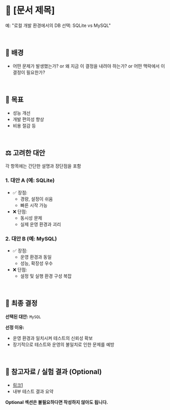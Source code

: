 # 📌 [문서 제목]
<!--기술적 의사결정의 핵심 주제를 간결하게 작성-->
예: "로컬 개발 환경에서의 DB 선택: SQLite vs MySQL"

<br>

## 🧩 배경
<!--이 의사결정을 하게 된 배경 또는 문제 상황을 설명-->
- 어떤 문제가 발생했는가? or 왜 지금 이 결정을 내려야 하는가? or 어떤 맥락에서 이 결정이 필요한가?

<br>

## 🎯 목표
<!--이 의사결정을 통해 이루고자 하는 목표 또는 해결하고자 하는 문제-->
- 성능 개선
- 개발 편의성 향상
- 비용 절감 등

<br>

## ⚖️ 고려한 대안
<!--검토했던 기술적 대안들을 정리-->
각 항목에는 간단한 설명과 장단점을 포함

### 1. 대안 A (예: SQLite)
- ✅ 장점:
  - 경량, 설정이 쉬움
  - 빠른 시작 가능
- ❌ 단점:
  - 동시성 문제
  - 실제 운영 환경과 괴리

### 2. 대안 B (예: MySQL)
- ✅ 장점:
  - 운영 환경과 동일
  - 성능, 확장성 우수
- ❌ 단점:
  - 설정 및 실행 환경 구성 복잡

<br>

## 🧠 최종 결정
<!--선택한 대안과 이유를 명확히 기재-->

**선택된 대안:** `MySQL`

**선정 이유:**  
- 운영 환경과 일치시켜 테스트의 신뢰성 확보  
- 장기적으로 테스트와 운영의 불일치로 인한 문제를 예방

<br>

## 🧪 참고자료 / 실험 결과 (Optional)
<!--실험 결과, 벤치마크, 문서 링크 등 참고한 근거가 있다면 작성-->
- [링크1](https://example.com)
- 내부 테스트 결과 요약

**Optional 섹션은 불필요하다면 작성하지 않아도 됩니다.**
